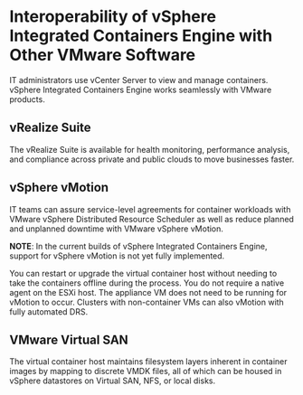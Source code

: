 # Interoperability of vSphere Integrated Containers Engine with Other VMware Software
IT administrators use vCenter Server to view and manage containers. vSphere Integrated Containers Engine works seamlessly with VMware products. 

## vRealize Suite 
The vRealize Suite is available for health monitoring, performance analysis, and compliance across private and public clouds to move businesses faster.

## vSphere vMotion  

IT teams can assure service-level agreements for container workloads with VMware vSphere Distributed Resource Scheduler as well as reduce planned and unplanned downtime with VMware vSphere vMotion.

**NOTE**: In the current builds of vSphere Integrated Containers Engine, support for vSphere vMotion is not yet fully implemented.
<!--
You can apply vSphere High Availability and Fault Tolerance to both the container VMs and the virtual container host, so that containers and the virtual container host can power on or off independently of each other.
--> 

You can restart or upgrade the virtual container host without needing to take the containers offline during the process. You do not require a native agent on the ESXi host. The appliance VM does not need to be running for vMotion to occur. Clusters with non-container VMs can also vMotion with fully automated DRS.

## VMware Virtual SAN
The virtual container host maintains filesystem layers inherent in container images by mapping to discrete VMDK files, all of which can be housed in vSphere datastores on Virtual SAN, NFS, or local disks.

<!--
## vSphere Instant Clone
vSphere Integrated Containers Engine allows you to create and run multiple containers rapidly with minimal overhead using vSphere 6 Instant Clone technology, which provisions child VMs forked directly from a parent VM template running a Linux kernel. vSphere Integrated Containers Engine creates the kernel and a few supporting resources to run containers using Photon OS technology.
-->